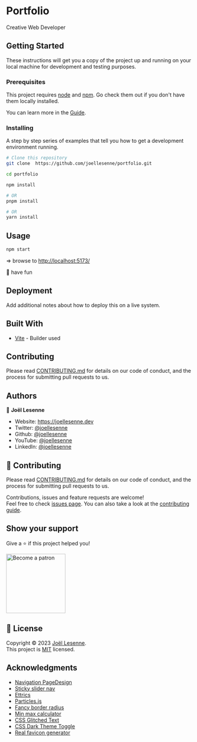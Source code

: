 # Portfolio

Creative Web Developer

## Getting Started

These instructions will get you a copy of the project up and running on your local machine for development and testing purposes.

### Prerequisites

This project requires [node](https://nodejs.org) and [npm](https://npmjs.com). Go check them out if you don't have them locally installed.

You can learn more in the [Guide](https://vitejs.dev/guide/).

### Installing

A step by step series of examples that tell you how to get a development environment running.

```bash
# Clone this repository
git clone  https://github.com/joellesenne/portfolio.git

cd portfolio

npm install

# OR
pnpm install

# OR
yarn install
```

## Usage

```sh
npm start
```

=> browse to [http://localhost:5173/](http://localhost:5173/)

🎉 have fun
## Deployment

Add additional notes about how to deploy this on a live system.

## Built With

-   [Vite](https://vitejs.dev/) - Builder used
## Contributing

Please read [CONTRIBUTING.md](https://gist.github.com/PurpleBooth/b24679402957c63ec426) for details on our code of conduct, and the process for submitting pull requests to us.
## Authors

👤 **Joël Lesenne**

- Website: https://joellesenne.dev
- Twitter: [@joellesenne](https://twitter.com/joellesenne)
- Github: [@joellesenne](https://github.com/joellesenne)
- YouTube: [@joellesenne](https://youtube.com/@joellesenne)
- LinkedIn: [@joellesenne](https://linkedin.com/in/joellesenne)

## 🤝 Contributing

Please read [CONTRIBUTING.md](https://gist.github.com/PurpleBooth/b24679402957c63ec426) for details on our code of conduct, and the process for submitting pull requests to us.

Contributions, issues and feature requests are welcome!<br />Feel free to check [issues page](https://github.com/joellesenne/portfolio/issues). You can also take a look at the [contributing guide](https://github.com/joellesenne/portfolio/blob/main/CONTRIBUTING.md).

## Show your support

Give a ⭐️ if this project helped you!

<a href="https://www.patreon.com/joellesenne">
  <img alt="Become a patron" src="https://c5.patreon.com/external/logo/become_a_patron_button@2x.png" width="160">
</a>

## 📝 License

Copyright © 2023 [Joël Lesenne](https://github.com/joellesenne). <br />
This project is [MIT](LICENSE) licensed.

## Acknowledgments

- [Navigation PageDesign](https://codepen.io/Saramazal/pen/LYyywNb)
- [Sticky slider nav](https://codepen.io/RicBocad/pen/XWzNyqP)
- [Ettrics](https://codepen.io/ettrics)
- [Particles.js](https://particles.js.org/)
- [Fancy border radius](https://github.com/9elements/fancy-border-radius)
- [Min max calculator](https://github.com/9elements/min-max-calculator)
- [CSS Glitched Text](https://codepen.io/lbebber/pen/nqwBKK)
- [CSS Dark Theme Toggle](https://codepen.io/probablykasper/pen/JjrYmqx?editors=1010)
- [Real favicon generator](https://realfavicongenerator.net/)